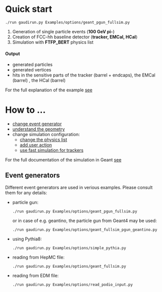 # Quick start

~~~{.sh}
./run gaudirun.py Examples/options/geant_pgun_fullsim.py
~~~

1. Generation of single particle events (**100 GeV pi-**)
2. Creation of FCC-hh baseline detector (**tracker, EMCal, HCal**)
3. Simulation with **FTFP_BERT** physics list

#### Output

- generated particles
- generated vertices
- hits in the sensitive parts of the tracker (barrel + endcaps), the EMCal (barrel) , the HCal (barrel)


For the full explanation of the example [see](Geant4fullsim.md#2-example)


# How to ...

* [change event generator](#event-generators)
* [understand the geometry](../../Detector/doc/DD4hepInFCCSW.md)
* change simulation configuration:
  - [change the physics list](Geant4fullsim.md#how-to-use-different-physics-list)
  - [add user action](Geant4fullsim.md#how-to-add-a-user-action)
  - [use fast simulation for trackers](Geant4fastsim.md#2-example)


For the full documentation of the simulation in Geant [see](Geant4fullsim.md)

## Event generators

Different event generators are used in verious examples. Please consult them for any details:

- particle gun:

  ~~~{.sh}
  ./run gaudirun.py Examples/options/geant_pgun_fullsim.py
  ~~~

  or in case of e.g. geantino, the particle gun from Geant4 may be used:

  ~~~{.sh}
  ./run gaudirun.py Examples/options/geant_fullsim_pgun_geantino.py
  ~~~

- using Pythia8:

  ~~~{.sh}
  ./run gaudirun.py Examples/options/simple_pythia.py
  ~~~

- reading from HepMC file:

  ~~~{.sh}
  ./run gaudirun.py Examples/options/geant_fullsim.py
  ~~~

- reading from EDM file:

  ~~~{.sh}
  ./run gaudirun.py Examples/options/read_podio_input.py
  ~~~
